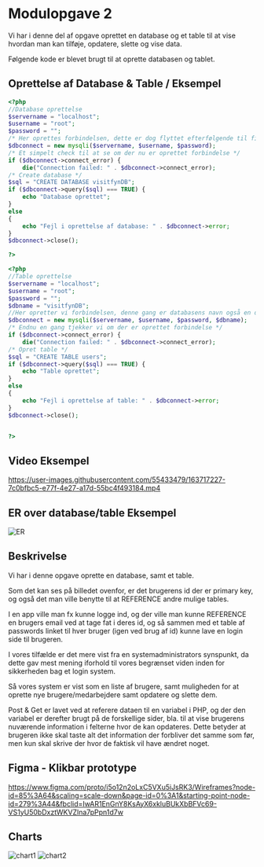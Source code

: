 # Modulopgave 2

Vi har i denne del af opgave oprettet en database og et table til at vise
hvordan man kan tilføje, opdatere, slette og vise data.

Følgende kode er blevet brugt til at oprette databasen og tablet.




## Oprettelse af Database & Table / Eksempel

```php
<?php
//Database oprettelse
$servername = "localhost";
$username = "root";
$password = "";
/* Her oprettes forbindelsen, dette er dog flyttet efterfølgende til filen addConnect.php */
$dbconnect = new mysqli($servername, $username, $password);
/* Et simpelt check til at se om der nu er oprettet forbindelse */
if ($dbconnect->connect_error) {
    die("Connection failed: " . $dbconnect->connect_error);
/* Create database */
$sql = "CREATE DATABASE visitfynDB";
if ($dbconnect->query($sql) === TRUE) {
    echo "Database oprettet";
}
else
{
    echo "Fejl i oprettelse af database: " . $dbconnect->error;
}
$dbconnect->close();

?>

<?php
//Table oprettelse
$servername = "localhost";
$username = "root";
$password = "";
$dbname = "visitfynDB";
//Her opretter vi forbindelsen, denne gang er databasens navn også en del af forbindelsen.
$dbconnect = new mysqli($servername, $username, $password, $dbname);
/* Endnu en gang tjekker vi om der er oprettet forbindelse */
if ($dbconnect->connect_error) {
    die("Connection failed: " . $dbconnect->connect_error);
/* Opret table */
$sql = "CREATE TABLE users";
if ($dbconnect->query($sql) === TRUE) {
    echo "Table oprettet";
}
else
{
    echo "Fejl i oprettelse af table: " . $dbconnect->error;
}
$dbconnect->close();


?>
```

## Video Eksempel
https://user-images.githubusercontent.com/55433479/163717227-7c0bfbc5-e77f-4e27-a17d-55bc4f493184.mp4

## ER over database/table Eksempel
![ER](https://user-images.githubusercontent.com/55433479/163719348-09661b05-d941-4355-8337-f0aafea6785d.png)


## Beskrivelse

Vi har i denne opgave oprette en database, samt et table.

Som det kan ses på billedet ovenfor, er det brugerens id der er primary key, og 
også det man ville benytte til at REFERENCE andre mulige tables.

I en app ville man fx kunne logge ind, og der ville man kunne REFERENCE en brugers email
ved at tage fat i deres id, og så sammen med et table af passwords linket til hver bruger (igen ved brug af id)
kunne lave en login side til brugeren.

I vores tilfælde er det mere vist fra en systemadministrators synspunkt, da dette gav
mest mening iforhold til vores begrænset viden inden for sikkerheden bag et login system.

Så vores system er vist som en liste af brugere, samt muligheden for at oprette nye brugere/medarbejdere
samt opdatere og slette dem.

Post & Get er lavet ved at referere dataen til en variabel i PHP, og der den variabel er derefter brugt på de forskellige sider, bla.
til at vise brugerens nuværende information i felterne hvor de kan opdateres.
Dette betyder at brugeren ikke skal taste alt det information der forbliver det samme som før, men kun skal skrive der hvor de faktisk vil have ændret noget.


## Figma - Klikbar prototype

https://www.figma.com/proto/i5o12n2oLxC5VXu5iJsRK3/Wireframes?node-id=85%3A64&scaling=scale-down&page-id=0%3A1&starting-point-node-id=279%3A44&fbclid=IwAR1EnGnY8KsAyX6xkluBUkXbBFVc69-VS1yU50bDxztWKVZlna7pPpn1d7w


## Charts
![chart1](https://user-images.githubusercontent.com/55433479/163830334-fea68c33-938c-48df-ae77-973290381700.png)
![chart2](https://user-images.githubusercontent.com/55433479/163830339-5ca7740a-a952-4819-b738-3beb5a1697a9.png)
